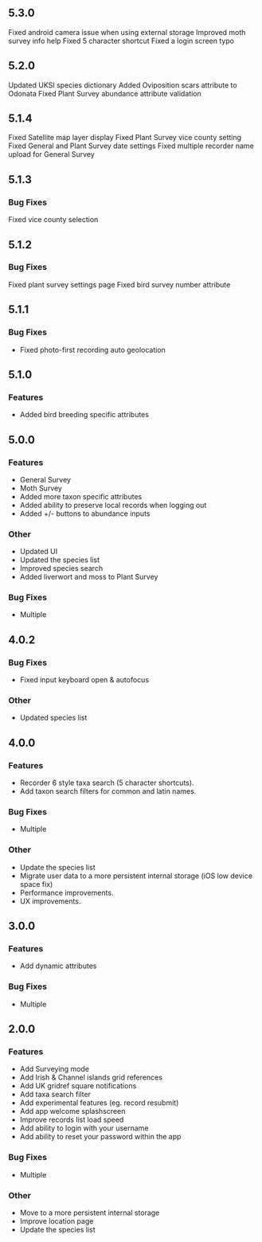 ## 5.3.0

Fixed android camera issue when using external storage
Improved moth survey info help
Fixed 5 character shortcut
Fixed a login screen typo

## 5.2.0

Updated UKSI species dictionary
Added Oviposition scars attribute to Odonata
Fixed Plant Survey abundance attribute validation

## 5.1.4

Fixed Satellite map layer display
Fixed Plant Survey vice county setting
Fixed General and Plant Survey date settings
Fixed multiple recorder name upload for General Survey

## 5.1.3

### Bug Fixes

Fixed vice county selection

## 5.1.2

### Bug Fixes

Fixed plant survey settings page
Fixed bird survey number attribute

## 5.1.1

### Bug Fixes

- Fixed photo-first recording auto geolocation

## 5.1.0

### Features

- Added bird breeding specific attributes

## 5.0.0

### Features

- General Survey
- Moth Survey
- Added more taxon specific attributes
- Added ability to preserve local records when logging out
- Added +/- buttons to abundance inputs

### Other

- Updated UI
- Updated the species list
- Improved species search
- Added liverwort and moss to Plant Survey

### Bug Fixes

- Multiple

## 4.0.2

### Bug Fixes

- Fixed input keyboard open & autofocus

### Other

- Updated species list

## 4.0.0

### Features

- Recorder 6 style taxa search (5 character shortcuts).
- Add taxon search filters for common and latin names.

### Bug Fixes

- Multiple

### Other

- Update the species list
- Migrate user data to a more persistent internal storage (iOS low device space fix)
- Performance improvements.
- UX improvements.

## 3.0.0

### Features

- Add dynamic attributes

### Bug Fixes

- Multiple

## 2.0.0

### Features

- Add Surveying mode
- Add Irish & Channel islands grid references
- Add UK gridref square notifications
- Add taxa search filter
- Add experimental features (eg. record resubmit)
- Add app welcome splashscreen
- Improve records list load speed
- Add ability to login with your username
- Add ability to reset your password within the app

### Bug Fixes

- Multiple

### Other

- Move to a more persistent internal storage
- Improve location page
- Update the species list
